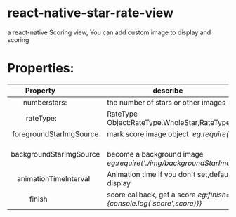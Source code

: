 # react-native-star-rate-view
a react-native Scoring view, You can add custom image to display and  scoring 


# Properties:

|Property                 |describe                                                                |
|:------------------------------------:|------------------------------------|
|numberstars:             |the number of stars or other images                                            |
|rateType:                |RateType Object:RateType.WholeStar,RateType.HalfStar,RateType.IncompleteStar   |
|foregroundStarImgSource  |mark score image object  *eg:require('./img/foregroundStarImage.png')*         |
|backgroundStarImgSource  |become a background image   *eg:require('./img/backgroundStarImage.png')*      |
|animationTimeInterval    |Animation time  if you don't set,default value is *0* with no animation display|
|finish                   |score callback, get a score *eg:finish={(score)=>{console.log('score',score)}}*|

